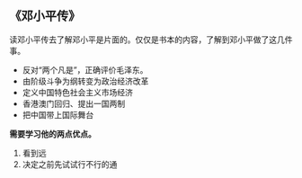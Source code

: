 ## 《邓小平传》

读邓小平传去了解邓小平是片面的。仅仅是书本的内容，了解到邓小平做了这几件事。


 + 反对“两个凡是”，正确评价毛泽东。
 + 由阶级斗争为纲转变为政治经济改革
 + 定义中国特色社会主义市场经济
 + 香港澳门回归、提出一国两制
 + 把中国带上国际舞台


 __需要学习他的两点优点。__

1. 看到远
2. 决定之前先试试行不行的通

